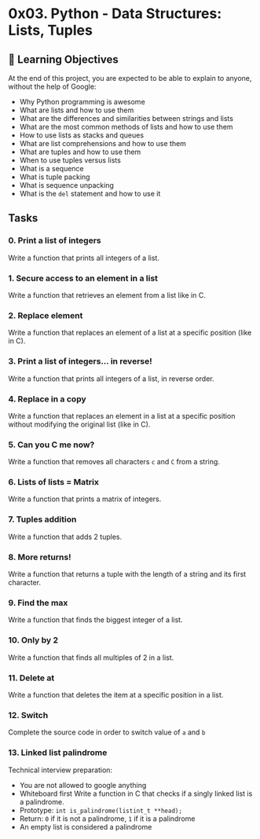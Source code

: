 # 0x03. Python - Data Structures: Lists, Tuples
## :open_book: Learning Objectives
At the end of this project, you are expected to be able to explain to anyone, without the help of Google:
* Why Python programming is awesome
* What are lists and how to use them
* What are the differences and similarities between strings and lists
* What are the most common methods of lists and how to use them
* How to use lists as stacks and queues
* What are list comprehensions and how to use them
* What are tuples and how to use them
* When to use tuples versus lists
* What is a sequence
* What is tuple packing
* What is sequence unpacking
* What is the `del` statement and how to use it
## Tasks
### 0. Print a list of integers
Write a function that prints all integers of a list.
### 1. Secure access to an element in a list
Write a function that retrieves an element from a list like in C.
### 2. Replace element
Write a function that replaces an element of a list at a specific position (like in C).
### 3. Print a list of integers... in reverse!
Write a function that prints all integers of a list, in reverse order.
### 4. Replace in a copy
Write a function that replaces an element in a list at a specific position without modifying the original list (like in C).
### 5. Can you C me now?
Write a function that removes all characters `c` and `C` from a string.
### 6. Lists of lists = Matrix
Write a function that prints a matrix of integers.
### 7. Tuples addition
Write a function that adds 2 tuples.
### 8. More returns!
Write a function that returns a tuple with the length of a string and its first character.
### 9. Find the max
Write a function that finds the biggest integer of a list.
### 10. Only by 2
Write a function that finds all multiples of 2 in a list.
### 11. Delete at
Write a function that deletes the item at a specific position in a list.
### 12. Switch
Complete the source code in order to switch value of `a` and `b`
### 13. Linked list palindrome
Technical interview preparation:
* You are not allowed to google anything
* Whiteboard first
Write a function in C that checks if a singly linked list is a palindrome.
* Prototype: `int is_palindrome(listint_t **head);`
* Return: `0` if it is not a palindrome, `1` if it is a palindrome
* An empty list is considered a palindrome

